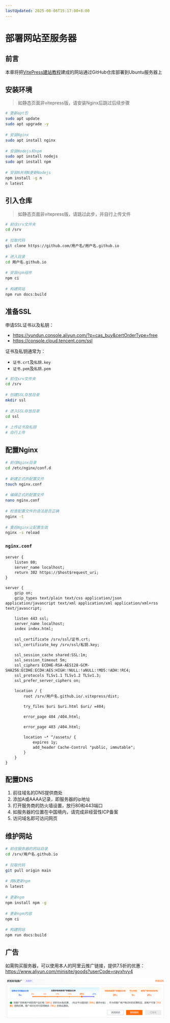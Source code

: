 ```yaml
---
lastUpdated: 2025-08-06T15:17:00+8:00
---
```


# 部署网站至服务器

## 前言

本章将把[VitePress建站教程](/VitePress/)建成的网站通过GitHub仓库部署到Ubuntu服务器上

## 安装环境

> 如静态页面非vitepress版，请安装Nginx后跳过后续步骤

```bash
# 更新apt包
sudo apt update
sudo apt upgrade -y

# 安装Nginx
sudo apt install nginx

# 安装Nodejs和npm
sudo apt install nodejs
sudo apt install npm

# 安装N并用N更新Nodejs
npm install -g n
n latest
```

## 引入仓库

> 如静态页面非vitepress版，请跳过此步，并自行上传文件

```bash
# 前往srv文件夹
cd /srv

# 拉取代码
git clone https://github.com/用户名/用户名.github.io

# 进入目录
cd 用户名.github.io

# 安装npm组件
npm ci

# 构建网站
npm run docs:build
```

## 准备SSL

申请SSL证书以及私钥：

- <https://yundun.console.aliyun.com/?p=cas_buy&certOrderType=free>
- <https://console.cloud.tencent.com/ssl>

证书及私钥通常为：

- `证书.crt`及`私钥.key`
- `证书.pem`及`私钥.pem`

```bash
# 前往srv文件夹
cd /srv

# 创建SSL存放目录
mkdir ssl

# 进入SSL存放目录
cd ssl

# 上传证书及私钥
# 自行上传
```

## 配置Nginx

```bash
# 前往Nginx目录
cd /etc/nginx/conf.d

# 新建正式的配置文件
touch nginx.conf

# 编辑正式的配置文件
nano nginx.conf

# 检查配置文件的语法是否正确
nginx -t

# 重启Nginx让配置生效
nginx -s reload
```

### `nginx.conf`

```nginx{15,16,25}
server {
    listen 80;
    server_name localhost;
    return 302 https://$host$request_uri;
}

server {
    gzip on;
    gzip_types text/plain text/css application/json application/javascript text/xml application/xml application/xml+rss text/javascript;

    listen 443 ssl;
    server_name localhost;
    index index.html;

    ssl_certificate /srv/ssl/证书.crt;
    ssl_certificate_key /srv/ssl/私钥.key;

    ssl_session_cache shared:SSL:1m;
    ssl_session_timeout 5m;
    ssl_ciphers ECDHE-RSA-AES128-GCM-SHA256:ECDHE:ECDH:AES:HIGH:!NULL:!aNULL:!MD5:!ADH:!RC4;
    ssl_protocols TLSv1.1 TLSv1.2 TLSv1.3;
    ssl_prefer_server_ciphers on;

    location / {
        root /srv/用户名.github.io/.vitepress/dist;

        try_files $uri $uri.html $uri/ =404;

        error_page 404 /404.html;

        error_page 403 /404.html;

        location ~* ^/assets/ {
            expires 1y;
            add_header Cache-Control "public, immutable";
        }
    }
}
```

## 配置DNS

1. 前往域名的DNS提供商处
2. 添加A或AAAA记录，即服务器的ip地址
3. 打开服务商的防火墙设置，放行80和443端口
4. 如服务器的位置在中国境内，请完成非经营性ICP备案
5. 访问域名即可访问网页

## 维护网站

```bash
# 前往服务器的网站目录
cd /srv/用户名.github.io

# 拉取代码
git pull origin main

# 用N更新npm
n latest

# 更新npm
npm install npm -g

# 更新npm内容
npm ci

# 构建网站
npm run docs:build
```

## 广告

如需购买服务器，可以使用本人的阿里云推广链接，提供7.5折的优惠：<https://www.aliyun.com/minisite/goods?userCode=rayxhvy4>

![ad](ad.png)
